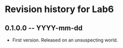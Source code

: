 # Revision history for Lab6

## 0.1.0.0 -- YYYY-mm-dd

* First version. Released on an unsuspecting world.
